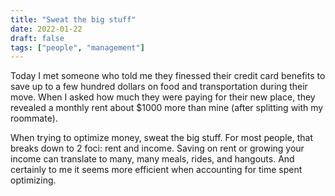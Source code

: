 ```yaml
---
title: "Sweat the big stuff"
date: 2022-01-22
draft: false
tags: ["people", "management"]
---
```

Today I met someone who told me they finessed their credit card benefits to save up to a few hundred dollars on food and transportation during their move. When I asked how much they were paying for their new place, they revealed a monthly rent about $1000 more than mine (after splitting with my roommate). 

When trying to optimize money, sweat the big stuff. For most people, that breaks down to 2 foci: rent and income. Saving on rent or growing your income can translate to many, many meals, rides, and hangouts. And certainly to me it seems more efficient when accounting for time spent optimizing.
